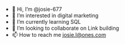 - 👋 Hi, I’m @josie-677
- 👀 I’m interested in digital marketing
- 🌱 I’m currently learning SQL
- 💞️ I’m looking to collaborate on Link building
- 📫 How to reach me josie.l@ones.com

<!---
josie-677/josie-677 is a ✨ special ✨ repository because its `README.md` (this file) appears on your GitHub profile.
You can click the Preview link to take a look at your changes.
--->
